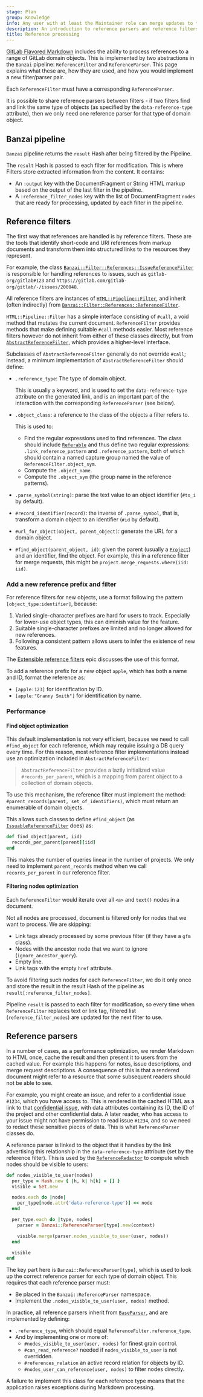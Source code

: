 ```yaml
---
stage: Plan
group: Knowledge
info: Any user with at least the Maintainer role can merge updates to this content. For details, see https://docs.gitlab.com/ee/development/development_processes.html#development-guidelines-review.
description: An introduction to reference parsers and reference filters, and a guide to their implementation.
title: Reference processing
---
```


[GitLab Flavored Markdown](../../user/markdown.md) includes the ability to process
references to a range of GitLab domain objects. This is implemented by two
abstractions in the `Banzai` pipeline: `ReferenceFilter` and `ReferenceParser`.
This page explains what these are, how they are used, and how you would
implement a new filter/parser pair.

Each `ReferenceFilter` must have a corresponding `ReferenceParser`.

It is possible to share reference parsers between filters - if two filters find
and link the same type of objects (as specified by the `data-reference-type`
attribute), then we only need one reference parser for that type of domain
object.

## Banzai pipeline

`Banzai` pipeline returns the `result` Hash after being filtered by the Pipeline.

The `result` Hash is passed to each filter for modification. This is where Filters store extracted information from the content.
It contains:

- An `:output` key with the DocumentFragment or String HTML markup based on the output of the last filter in the pipeline.
- A `:reference_filter_nodes` key with the list of DocumentFragment `nodes` that are ready for processing, updated by each filter in the pipeline.

## Reference filters

The first way that references are handled is by reference filters. These are
the tools that identify short-code and URI references from markup documents and
transform them into structured links to the resources they represent.

For example, the class
[`Banzai::Filter::References::IssueReferenceFilter`](https://gitlab.com/gitlab-org/gitlab/-/blob/master/lib/banzai/filter/references/issue_reference_filter.rb)
is responsible for handling references to issues, such as
`gitlab-org/gitlab#123` and `https://gitlab.com/gitlab-org/gitlab/-/issues/200048`.

All reference filters are instances of [`HTML::Pipeline::Filter`](https://www.rubydoc.info/gems/html-pipeline),
and inherit (often indirectly) from [`Banzai::Filter::References::ReferenceFilter`](https://gitlab.com/gitlab-org/gitlab/-/blob/master/lib/banzai/filter/references/reference_filter.rb).

`HTML::Pipeline::Filter` has a simple interface consisting of `#call`, a void
method that mutates the current document. `ReferenceFilter` provides methods
that make defining suitable `#call` methods easier. Most reference filters
however do not inherit from either of these classes directly, but from
[`AbstractReferenceFilter`](https://gitlab.com/gitlab-org/gitlab/-/blob/master/lib/banzai/filter/references/abstract_reference_filter.rb),
which provides a higher-level interface.

Subclasses of `AbstractReferenceFilter` generally do not override `#call`; instead,
a minimum implementation of `AbstractReferenceFilter` should define:

- `.reference_type`: The type of domain object.

  This is usually a keyword, and is used to set the `data-reference-type` attribute
  on the generated link, and is an important part of the interaction with the
  corresponding `ReferenceParser` (see below).

- `.object_class`: a reference to the class of the objects a filter refers to.

  This is used to:

  - Find the regular expressions used to find references. The class should
    include [`Referable`](https://gitlab.com/gitlab-org/gitlab/-/blob/master/app/models/concerns/referable.rb)
    and thus define two regular expressions: `.link_reference_pattern` and
    `.reference_pattern`, both of which should contain a named capture group
    named the value of `ReferenceFilter.object_sym`.
  - Compute the `.object_name`.
  - Compute the `.object_sym` (the group name in the reference patterns).

- `.parse_symbol(string)`: parse the text value to an object identifier (`#to_i` by default).
- `#record_identifier(record)`: the inverse of `.parse_symbol`, that is, transform a domain object to an identifier (`#id` by default).
- `#url_for_object(object, parent_object)`: generate the URL for a domain object.
- `#find_object(parent_object, id)`: given the parent (usually a [`Project`](https://gitlab.com/gitlab-org/gitlab/-/blob/master/app/models/project.rb))
  and an identifier, find the object. For example, this in a reference filter for
  merge requests, this might be `project.merge_requests.where(iid: iid)`.

### Add a new reference prefix and filter

For reference filters for new objects, use a format following the pattern
`[object_type:identifier]`, because:

1. Varied single-character prefixes are hard for users to track. Especially for
   lower-use object types, this can diminish value for the feature.
1. Suitable single-character prefixes are limited and no longer allowed for new references.
1. Following a consistent pattern allows users to infer the existence of new features.

The [Extensible reference filters](https://gitlab.com/groups/gitlab-org/-/epics/7563)
epic discusses the use of this format.

To add a reference prefix for a new object `apple`, which has both a name and ID,
format the reference as:

- `[apple:123]` for identification by ID.
- `[apple:"Granny Smith"]` for identification by name.

### Performance

#### Find object optimization

This default implementation is not very efficient, because we need to call
`#find_object` for each reference, which may require issuing a DB query every
time. For this reason, most reference filter implementations instead use an
optimization included in `AbstractReferenceFilter`:

> `AbstractReferenceFilter` provides a lazily initialized value
> `#records_per_parent`, which is a mapping from parent object to a collection
> of domain objects.

To use this mechanism, the reference filter must implement the
method: `#parent_records(parent, set_of_identifiers)`, which must return an
enumerable of domain objects.

This allows such classes to define `#find_object` (as
[`IssuableReferenceFilter`](https://gitlab.com/gitlab-org/gitlab/-/blob/master/lib/banzai/filter/issuable_reference_filter.rb)
does) as:

```ruby
def find_object(parent, iid)
  records_per_parent[parent][iid]
end
```

This makes the number of queries linear in the number of projects. We only need
to implement `parent_records` method when we call `records_per_parent` in our
reference filter.

#### Filtering nodes optimization

Each `ReferenceFilter` would iterate over all `<a>` and `text()` nodes in a document.

Not all nodes are processed, document is filtered only for nodes that we want to process.
We are skipping:

- Link tags already processed by some previous filter (if they have a `gfm` class).
- Nodes with the ancestor node that we want to ignore (`ignore_ancestor_query`).
- Empty line.
- Link tags with the empty `href` attribute.

To avoid filtering such nodes for each `ReferenceFilter`, we do it only once and store the result in the result Hash of the pipeline as `result[:reference_filter_nodes]`.

Pipeline `result` is passed to each filter for modification, so every time when `ReferenceFilter` replaces text or link tag, filtered list (`reference_filter_nodes`) are updated for the next filter to use.

## Reference parsers

In a number of cases, as a performance optimization, we render Markdown to HTML
once, cache the result and then present it to users from the cached value. For
example this happens for notes, issue descriptions, and merge request
descriptions. A consequence of this is that a rendered document might refer to
a resource that some subsequent readers should not be able to see.

For example, you might create an issue, and refer to a confidential issue `#1234`,
which you have access to. This is rendered in the cached HTML as a link to
that [confidential issue](../../user/project/issues/confidential_issues.md),
with data attributes containing its ID, the ID of the
project and other confidential data. A later reader, who has access to your issue
might not have permission to read issue `#1234`, and so we need to redact
these sensitive pieces of data. This is what `ReferenceParser` classes do.

A reference parser is linked to the object that it handles by the link
advertising this relationship in the `data-reference-type` attribute (set by the
reference filter). This is used by the
[`ReferenceRedactor`](https://gitlab.com/gitlab-org/gitlab/-/blob/master/lib/banzai/reference_redactor.rb)
to compute which nodes should be visible to users:

```ruby
def nodes_visible_to_user(nodes)
  per_type = Hash.new { |h, k| h[k] = [] }
  visible = Set.new

  nodes.each do |node|
    per_type[node.attr('data-reference-type')] << node
  end

  per_type.each do |type, nodes|
    parser = Banzai::ReferenceParser[type].new(context)

    visible.merge(parser.nodes_visible_to_user(user, nodes))
  end

  visible
end
```

The key part here is `Banzai::ReferenceParser[type]`, which is used to look up
the correct reference parser for each type of domain object. This requires that
each reference parser must:

- Be placed in the `Banzai::ReferenceParser` namespace.
- Implement the `.nodes_visible_to_user(user, nodes)` method.

In practice, all reference parsers inherit from [`BaseParser`](https://gitlab.com/gitlab-org/gitlab/-/blob/master/lib/banzai/reference_parser/base_parser.rb), and are implemented by defining:

- `.reference_type`, which should equal `ReferenceFilter.reference_type`.
- And by implementing one or more of:
  - `#nodes_visible_to_user(user, nodes)` for finest grain control.
  - `#can_read_reference?` needed if `nodes_visible_to_user` is not overridden.
  - `#references_relation` an active record relation for objects by ID.
  - `#nodes_user_can_reference(user, nodes)` to filter nodes directly.

A failure to implement this class for each reference type means that the
application raises exceptions during Markdown processing.
